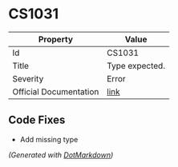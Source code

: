 # CS1031

| Property               | Value                                                             |
| ---------------------- | ----------------------------------------------------------------- |
| Id                     | CS1031                                                            |
| Title                  | Type expected\.                                                   |
| Severity               | Error                                                             |
| Official Documentation | [link](http://docs.microsoft.com/en-us/dotnet/csharp/misc/cs1031) |

## Code Fixes

* Add missing type

*\(Generated with [DotMarkdown](http://github.com/JosefPihrt/DotMarkdown)\)*